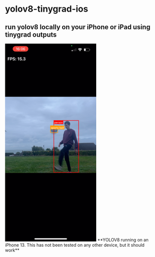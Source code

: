 # yolov8-tinygrad-ios

## run yolov8 locally on your iPhone or iPad using tinygrad outputs
<img src="https://raw.githubusercontent.com/roryclear/yolov8-tinygrad-ios/refs/heads/main/yoloball.png" alt="Yolo Screenshot" width="300">
**YOLOV8 running on an iPhone 13. This has not been tested on any other device, but it should work**
